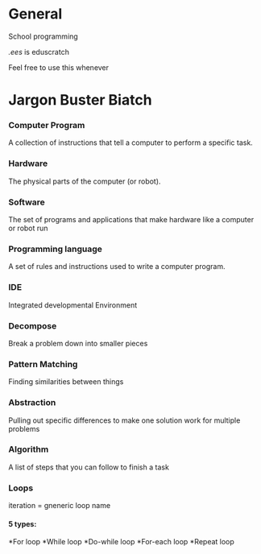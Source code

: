# General

School programming

_.ees_ is eduscratch

Feel free to use this whenever

# Jargon Buster Biatch

### Computer Program

A collection of instructions that tell a computer to perform a specific task.

### Hardware

The physical parts of the computer (or robot).

### Software

The set of programs and applications that make hardware like a computer or robot run

### Programming language 

A set of rules and instructions used to write a computer program. 

### IDE

Integrated developmental Environment

### Decompose

Break a problem down into smaller pieces

### Pattern Matching

Finding similarities between things

### Abstraction
 
Pulling out specific differences to make one solution work for multiple problems

### Algorithm
 
A list of steps that you can follow to finish a task

### Loops

iteration = gneneric loop name 

#### 5 types:

*For loop
*While loop
*Do-while loop
*For-each loop
*Repeat loop
